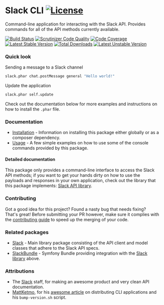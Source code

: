 # Slack CLI [![License](https://poser.pugx.org/cleentfaar/slack-cli/license.svg)](https://packagist.org/packages/cleentfaar/slack-cli)

Command-line application for interacting with the Slack API. Provides commands for all of the API methods currently available.

[![Build Status](https://secure.travis-ci.org/cleentfaar/slack-cli.svg)](http://travis-ci.org/cleentfaar/slack-cli)
[![Scrutinizer Code Quality](https://scrutinizer-ci.com/g/cleentfaar/slack-cli/badges/quality-score.png?b=master)](https://scrutinizer-ci.com/g/cleentfaar/slack-cli/?branch=master)
[![Code Coverage](https://scrutinizer-ci.com/g/cleentfaar/slack-cli/badges/coverage.png?b=master)](https://scrutinizer-ci.com/g/cleentfaar/slack-cli/?branch=master)
[![Latest Stable Version](https://poser.pugx.org/cleentfaar/slack-cli/v/stable.svg)](https://packagist.org/packages/cleentfaar/slack-cli)
[![Total Downloads](https://poser.pugx.org/cleentfaar/slack-cli/downloads.svg)](https://packagist.org/packages/cleentfaar/slack-cli)
[![Latest Unstable Version](https://poser.pugx.org/cleentfaar/slack-cli/v/unstable.svg)](https://packagist.org/packages/cleentfaar/slack-cli)


### Quick look

Sending a message to a Slack channel
```bash
slack.phar chat.postMessage general "Hello world!"
```

Update the application
```bash
slack.phar self.update
```

Check out the documentation below for more examples and instructions on how to install the `.phar` file.


### Documentation

- [Installation](CL/SlackCli/Resources/doc/installation.md) - Information on installing this package either globally or as a composer dependency.
- [Usage](CL/SlackCli/Resources/doc/usage.md) - A few simple examples on how to use some of the console commands provided by this package.

#### Detailed documentation

This package only provides a command-line interface to access the Slack API methods; if you want to get your hands dirty
on how to use the payloads and responses in your own application, check out the library that this package implements: [Slack API library](https://github.com/cleentfaar/slack-cli).


### Contributing

Got a good idea for this project? Found a nasty bug that needs fixing? That's great! Before submitting your PR however,
make sure it complies with the [contributing guide](CL/SlackCli/Resources/doc/contributing.md) to speed up the merging of your code.


### Related packages

- [Slack](https://github.com/cleentfaar/slack) - Main library package consisting of the API client and model classes that adhere to the Slack API specs.
- [SlackBundle](https://github.com/cleentfaar/CLSlackBundle) - Symfony Bundle providing integration with the [Slack library](https://github.com/cleentfaar/slack) above.


### Attributions

- The [Slack](https://slack.com/) staff, for making an awesome product and very clean API documentation.
- [MattKetmo](https://github.com/MattKetmo), for his [awesome article](http://moquet.net/blog/distributing-php-cli/)
on distributing CLI applications and his `bump-version.sh` script.
